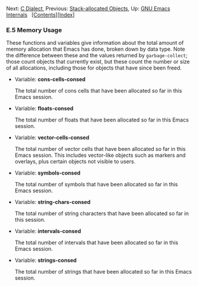 

Next: [C Dialect](C-Dialect.html), Previous: [Stack-allocated Objects](Stack_002dallocated-Objects.html), Up: [GNU Emacs Internals](GNU-Emacs-Internals.html)   \[[Contents](index.html#SEC_Contents "Table of contents")]\[[Index](Index.html "Index")]

### E.5 Memory Usage

These functions and variables give information about the total amount of memory allocation that Emacs has done, broken down by data type. Note the difference between these and the values returned by `garbage-collect`; those count objects that currently exist, but these count the number or size of all allocations, including those for objects that have since been freed.

*   Variable: **cons-cells-consed**

    The total number of cons cells that have been allocated so far in this Emacs session.

<!---->

*   Variable: **floats-consed**

    The total number of floats that have been allocated so far in this Emacs session.

<!---->

*   Variable: **vector-cells-consed**

    The total number of vector cells that have been allocated so far in this Emacs session. This includes vector-like objects such as markers and overlays, plus certain objects not visible to users.

<!---->

*   Variable: **symbols-consed**

    The total number of symbols that have been allocated so far in this Emacs session.

<!---->

*   Variable: **string-chars-consed**

    The total number of string characters that have been allocated so far in this session.

<!---->

*   Variable: **intervals-consed**

    The total number of intervals that have been allocated so far in this Emacs session.

<!---->

*   Variable: **strings-consed**

    The total number of strings that have been allocated so far in this Emacs session.

